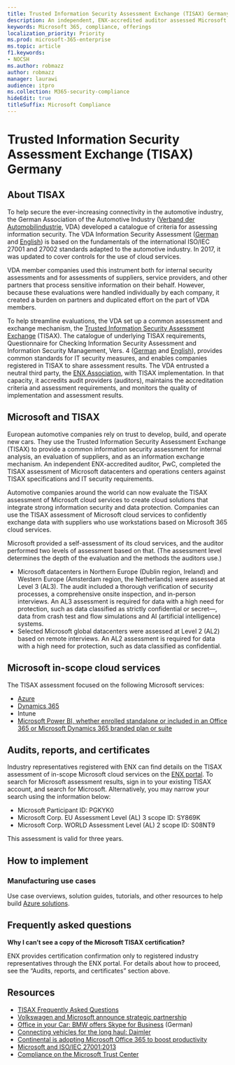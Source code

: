 ```yaml
---
title: Trusted Information Security Assessment Exchange (TISAX) Germany
description: An independent, ENX-accredited auditor assessed Microsoft cloud datacenters against TISAX security requirements.
keywords: Microsoft 365, compliance, offerings
localization_priority: Priority
ms.prod: microsoft-365-enterprise
ms.topic: article
f1.keywords:
- NOCSH
ms.author: robmazz
author: robmazz
manager: laurawi
audience: itpro
ms.collection: M365-security-compliance
hideEdit: true
titleSuffix: Microsoft Compliance
---
```


# Trusted Information Security Assessment Exchange (TISAX) Germany

## About TISAX

To help secure the ever-increasing connectivity in the automotive industry, the German Association of the Automotive Industry ([Verband der Automobilindustrie](https://www.dict.cc/deutsch-englisch/Verband.html), VDA) developed a catalogue of criteria for assessing information security. The VDA Information Security Assessment ([German](https://www.vda.de/de/themen/sicherheit-und-standards/informationssicherheit/informationssicherheit-sicherheitsanforderungen.html) and [English](https://www.vda.de/en/topics/safety-and-standards/information-security/information-security-requirements)) is based on the fundamentals of the international ISO/IEC 27001 and 27002 standards adapted to the automotive industry. In 2017, it was updated to cover controls for the use of cloud services.

VDA member companies used this instrument both for internal security assessments and for assessments of suppliers, service providers, and other partners that process sensitive information on their behalf. However, because these evaluations were handled individually by each company, it created a burden on partners and duplicated effort on the part of VDA members.

To help streamline evaluations, the VDA set up a common assessment and exchange mechanism, the [Trusted Information Security Assessment Exchange](https://www.enx.com/tisax/) (TISAX). The catalogue of underlying TISAX requirements, Questionnaire for Checking Information Security Assessment and Information Security Management, Vers. 4 ([German](https://www.vda.de/de/services/Publikationen.html) and [English](https://www.vda.de/en/services/Publications.html)), provides common standards for IT security measures, and enables companies registered in TISAX to share assessment results. The VDA entrusted a neutral third party, the [ENX Association](https://portal.enx.com/en-US/en-en/TISAX/tisaxassessmentresults/), with TISAX implementation. In that capacity, it accredits audit providers (auditors), maintains the accreditation criteria and assessment requirements, and monitors the quality of implementation and assessment results.

## Microsoft and TISAX

European automotive companies rely on trust to develop, build, and operate new cars. They use the Trusted Information Security Assessment Exchange (TISAX) to provide a common information security assessment for internal analysis, an evaluation of suppliers, and as an information exchange mechanism. An independent ENX-accredited auditor, PwC, completed the TISAX assessment of Microsoft datacenters and operations centers against TISAX specifications and IT security requirements.

Automotive companies around the world can now evaluate the TISAX assessment of Microsoft cloud services to create cloud solutions that integrate strong information security and data protection. Companies can use the TISAX assessment of Microsoft cloud services to confidently exchange data with suppliers who use workstations based on Microsoft 365 cloud services.

Microsoft provided a self-assessment of its cloud services, and the auditor performed two levels of assessment based on that. (The assessment level determines the depth of the evaluation and the methods the auditors use.)

- Microsoft datacenters in Northern Europe (Dublin region, Ireland) and Western Europe (Amsterdam region, the Netherlands) were assessed at Level 3 (AL3). The audit included a thorough verification of security processes, a comprehensive onsite inspection, and in-person interviews. An AL3 assessment is required for data with a high need for protection, such as data classified as strictly confidential or secret—, data from crash test and flow simulations and AI (artificial intelligence) systems.
- Selected Microsoft global datacenters were assessed at Level 2 (AL2) based on remote interviews. An AL2 assessment is required for data with a high need for protection, such as data classified as confidential.

## Microsoft in-scope cloud services

The TISAX assessment focused on the following Microsoft services:

- [Azure](https://gallery.technet.microsoft.com/Overview-of-Azure-c1be3942)
- [Dynamics 365](https://download.microsoft.com/download/E/1/9/E1977163-7A86-4812-AC18-C03ADC958AAF/Microsoft_Dynamics_365_Cloud_Service_Compliance_Datasheet.pdf)
- Intune
- [Microsoft Power BI, whether enrolled standalone or included in an Office 365 or Microsoft Dynamics 365 branded plan or suite](https://servicetrust.microsoft.com/ViewPage/TrustDocuments?command=Download&downloadType=Document&downloadId=9f756cce-b15d-45a9-94d7-6a583dee4401&docTab=6d000410-c9e9-11e7-9a91-892aae8839ad_Compliance_Guides)

## Audits, reports, and certificates

Industry representatives registered with ENX can find details on the TISAX assessment of in-scope Microsoft cloud services on the [ENX portal](https://portal.enx.com/en-US/). To search for Microsoft assessment results, sign in to your existing TISAX account, and search for Microsoft. Alternatively, you may narrow your search using the information below:

- Microsoft Participant ID: PGKYK0
- Microsoft Corp. EU Assessment Level (AL) 3 scope ID: SY869K
- Microsoft Corp. WORLD Assessment Level (AL) 2 scope ID: S08NT9

This assessment is valid for three years.

## How to implement

### Manufacturing use cases

Use case overviews, solution guides, tutorials, and other resources to help build [Azure solutions](https://docs.microsoft.com/azure/industry/manufacturing/).

## Frequently asked questions

**Why I can’t see a copy of the Microsoft TISAX certification?**

ENX provides certification confirmation only to registered industry representatives through the ENX portal. For details about how to proceed, see the “Audits, reports, and certificates” section above.

## Resources

- [TISAX Frequently Asked Questions](https://portal.enx.com/en-US/TISAX/faqs/)
- [Volkswagen and Microsoft announce strategic partnership](https://www.volkswagen-newsroom.com/en/press-releases/volkswagen-and-microsoft-announce-strategic-partnership-4234)
- [Office in your Car: BMW offers Skype for Business](https://news.microsoft.com/de-de/skype-business-ab-sofort-fahrzeugen-von-bmw-verfugbar/) (German)
- [Connecting vehicles for the long haul: Daimler](https://customers.microsoft.com/story/daimlertrucks)
- [Continental is adopting Microsoft Office 365 to boost productivity](https://www.avanade.com/en/clients/continental)
- [Microsoft and ISO/IEC 27001:2013](offering-iso-27001.md)
- [Compliance on the Microsoft Trust Center](https://www.microsoft.com/trust-center/compliance/compliance-overview)
